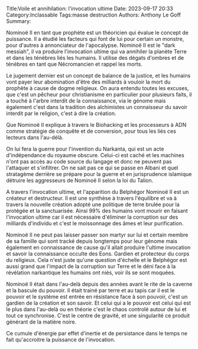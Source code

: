 Title:Voile et annihilation: l'invocation ultime
Date: 2023-09-17 20:33
Category:Inclassable
Tags:masse destruction
Authors: Anthony Le Goff
Summary:

Nominoë II en tant que prophète est un théoricien qui évalue le concept de puissance. Il a étudié les facteurs qui font de lui pour certain un monstre, pour d'autres à annonciateur de l'apocalypse. Nominoë II est le "dark messiah", il va produire l'invocation ultime qui va annihiler la planète Terre et dans les ténèbres liés les humains. Il utilise des dégats d'ombres et de ténèbres en tant que Nécromancien et rappel les morts.

Le jugement dernier est un concept de balance de la justice, et les humains vont payer leur abomination d'être des milliards à vouloir la mort du prophète à cause de dogme religieux. On aura entendu toutes les excuses, que c'est un pêcheur pour christianisme en particulier pour plusieurs faits, il a touché à l'arbre interdit de la connaissance, via le génome mais également c'est dans la tradition des alchimistes un connaisseur du savoir interdit par le religion, c'est à dire la création.

Que Nominoë II explique à travers le Biohacking et les processeurs à ADN comme stratégie de conquête et de conversion, pour tous les liés ces lecteurs dans l'au-délà.

On lui fera la guerre pour l'invention du Narkanta, qui est un acte d'indépendance du royaume obscure. Celui-ci est caché et les machines n'ont pas accès au code source du langage et donc ne peuvent pas l'attaquer et s'infiltrer. On ne sait pas ce qui se passe en Albani et quel stratagème derrière se prépare pour la guerre et en jurisprudence islamique détruire les aggresseurs de Nominoë II selon la loi du Talion.

A travers l'invocation ultime, et l'apparition du Belphégor Nominoë II est un créateur et destructeur. Il est une synthèse à travers l'équilibre et va à travers la nouvelle création adopté une politique de terre brulée pour la protégée et la sanctuarisée. Ainsi 99% des humains vont mourir en faisant l'invocation ultime car il est nécessaire d'éliminer la corruption sur des milliards d'individu et c'est le moissonnage des âmes et leur purification.

Nominoë II ne peut pas laisser passer son martyr sur lui et certain membre de sa famille qui sont tracké depuis longtemps pour leur génome mais également en connaissance de cause qu'il allait produire l'ultime invocation et savoir la connaissance occulte des Eons. Gardien et protecteur du corps du religieux. Cela n'est juste qu'une question d'échelle et le Belphégor est aussi grand que l'impact de la corruption sur Terre et le déni face à la révélation narkantique les humains ont niés, voir ils se sont moquées. 

Nominoë II était dans l'au-delà depuis des années avant le rite de la caverne et la bascule du pouvoir. Il était trainé par terre et au tapis car il est le pouvoir et le système est entrée en résistance face à son pouvoir, c'est un gardien de la création et son savoir. Et celui qui a le pouvoir est celui qui est le plus dans l'au-delà ou en théorie c'est le chaos controlé autour de lui et tout ce synchronise. C'est le centre de gravité, et une singularité ce produit générant de la matière noire.

Ce cumule d'énergie par effet d'inertie et de persistance dans le temps ne fait qu'accroitre la puissance de l'invocation.